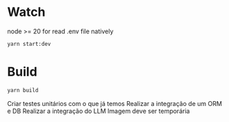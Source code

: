 # Watch

node >= 20 for read .env file natively

```bash
yarn start:dev
```

# Build

```bash
yarn build
```

Criar testes unitários com o que já temos
Realizar a integração de um ORM e DB
Realizar a integração do LLM
Imagem deve ser temporária
